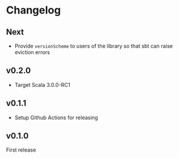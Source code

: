 
# Changelog

## Next

- Provide `versionScheme` to users of the library so that sbt can raise eviction errors

## v0.2.0

- Target Scala 3.0.0-RC1

## v0.1.1

- Setup Github Actions for releasing

## v0.1.0

First release
